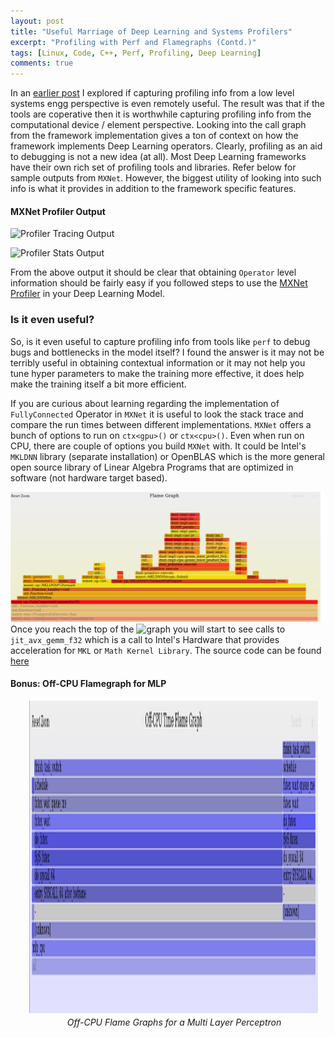 ```yaml
---
layout: post
title: "Useful Marriage of Deep Learning and Systems Profilers"
excerpt: "Profiling with Perf and Flamegraphs (Contd.)"
tags: [Linux, Code, C++, Perf, Profiling, Deep Learning]
comments: true
---
```

In an [earlier post](http://www.mycpu.org/debugging-deep-learning-flamegraph/) I
explored if capturing profiling info from a low level systems engg perspective
is even remotely useful. The result was that if the tools are coperative then it
is worthwhile capturing profiling info from the computational device / element
perspective. Looking into the call graph from the framework implementation gives
a ton of context on how the framework implements Deep Learning
operators. Clearly, profiling as an aid to debugging is not a new idea (at
all). Most Deep Learning frameworks have their own rich set of profiling tools
and libraries. Refer below for sample outputs from ``MXNet``. However, the
biggest utility of looking into such info is what it provides in addition to the
framework specific features.

#### MXNet Profiler Output

![Profiler Tracing Output](https://raw.githubusercontent.com/dmlc/web-data/master/mxnet/tutorials/python/profiler/profiler_output_chrome.png)

![Profiler Stats Output](https://raw.githubusercontent.com/dmlc/web-data/master/mxnet/tutorials/python/profiler/profile_stats.png)

From the above output it should be clear that obtaining ``Operator`` level
information should be fairly easy if you followed steps to use the [MXNet
Profiler](https://mxnet.incubator.apache.org/api/python/docs/tutorials/performance/backend/profiler.html)
in your Deep Learning Model.

### Is it even useful?
So, is it even useful to capture profiling info from tools like ``perf`` to
debug bugs and bottlenecks in the model itself? I found the answer is it may not
be terribly useful in obtaining contextual information or it may not help you
tune hyper parameters to make the training more effective, it does help make the
training itself a bit more efficient.

If you are curious about learning regarding the implementation of
``FullyConnected`` Operator in ``MXNet`` it is useful to look the stack trace
and compare the run times between different implementations. ``MXNet`` offers a
bunch of options to run on ``ctx<gpu>()`` or ``ctx<cpu>()``. Even when run on
CPU, there are couple of options you build ``MXNet`` with. It could be Intel's
``MKLDNN`` library (separate installation) or OpenBLAS which is the more general
open source library of Linear Algebra Programs that are optimized in software
(not hardware target based).

![Fully Connected on CPU with MKLDNN library](/images/fc_exec_on_cpu.png)
Once you reach the top of the ![graph](http://www.mycpu.org/images/mlp_cpu.svg) you will start to see calls to
``jit_avx_gemm_f32`` which is a call to Intel's Hardware that provides
acceleration for ``MKL`` or ``Math Kernel Library``. The source code can be
found [here](https://github.com/intel/mkl-dnn/blob/master/src/cpu/gemm/f32/jit_avx_gemm_f32.cpp)

#### Bonus: Off-CPU Flamegraph for MLP

<div
style="float:right;padding-left:30px;padding-right:10px;padding-bottom:3px"><a
href="/images/mlp_off_cpu.svg"><img
src="/images/mlp_off_cpu_preview.png" width="600" height="500"
style="padding-bottom:3px"/></a><br><center><i>Off-CPU Flame Graphs for a Multi Layer Perceptron</i></center></div>




